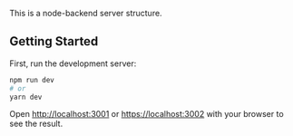 This is a node-backend server structure.

## Getting Started

First, run the development server:

```bash
npm run dev
# or
yarn dev
```

Open [http://localhost:3001](http://localhost:3001) or [https://localhost:3002](http://localhost:3002) with your browser to see the result.

